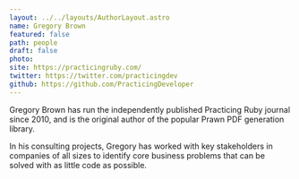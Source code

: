 ```yaml
---
layout: ../../layouts/AuthorLayout.astro
name: Gregory Brown
featured: false
path: people
draft: false
photo: 
site: https://practicingruby.com/
twitter: https://twitter.com/practicingdev
github: https://github.com/PracticingDeveloper
---
```


Gregory Brown has run the independently published Practicing Ruby journal since 2010, and is the original author of the popular Prawn PDF generation library.

In his consulting projects, Gregory has worked with key stakeholders in companies of all sizes to identify core business problems that can be solved with as little code as possible.